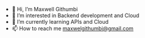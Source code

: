 - 👋 Hi, I’m Maxwell Githumbi 
- 👀 I’m interested in Backend development and Cloud 
- 🌱 I’m currently learning APIs and Cloud 
- 📫 How to reach me maxwelgithumbi@gmail.com

<!---
maxwell150/maxwell150 is a ✨ special ✨ repository because its `README.md` (this file) appears on your GitHub profile.
You can click the Preview link to take a look at your changes.
--->
